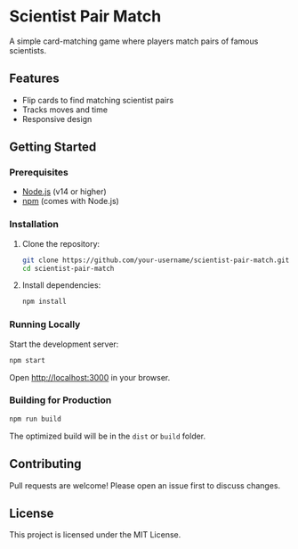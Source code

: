 # Scientist Pair Match

A simple card-matching game where players match pairs of famous scientists.

## Features

- Flip cards to find matching scientist pairs
- Tracks moves and time
- Responsive design

## Getting Started

### Prerequisites

- [Node.js](https://nodejs.org/) (v14 or higher)
- [npm](https://www.npmjs.com/) (comes with Node.js)

### Installation

1. Clone the repository:
    ```bash
    git clone https://github.com/your-username/scientist-pair-match.git
    cd scientist-pair-match
    ```

2. Install dependencies:
    ```bash
    npm install
    ```

### Running Locally

Start the development server:
```bash
npm start
```
Open [http://localhost:3000](http://localhost:3000) in your browser.

### Building for Production

```bash
npm run build
```
The optimized build will be in the `dist` or `build` folder.

## Contributing

Pull requests are welcome! Please open an issue first to discuss changes.

## License

This project is licensed under the MIT License.